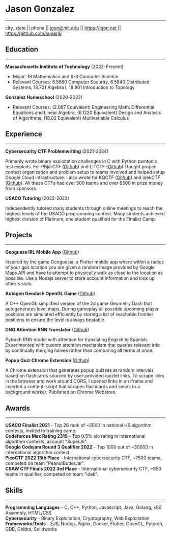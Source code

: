 <div class="render-center">

# Jason Gonzalez
---

city, state || phone || <jgon@mit.edu>  || <https://jgon.net> || <https://github.com/superj6>   

</div>

## Education
---

**Massachusetts Institute of Technology** (2022-Present)  
- Major: 18 Mathematics and 6-3 Computer Science  
- Relevant Courses: 6.5660 Computer Security, 6.5840 Distributed Systems, 18.701 Algebra I, 18.901 Introduction to Topology  

<div class="education-hidden">   

**Gonzalez Homeschool** (2020-2022)
- Relevant Courses: (2.087 Equivalent) Engineering Math: Differential Equations and Linear Algebra, (6.1220 Equivalent) Design and Analysis of Algorithms, (18.02 Equivalent) Multivariable Calculus 

</div>

##  Experience
---

**Cybersecurity CTF Problemwriting** (2021-2024)

Primarily wrote binary exploitation challenges in C with Python pwntools test exploits. For PBjarCTF ([Github](https://github.com/pbjar)) and LITCTF ([Github](https://github.com/LEXMACS)) I taught proper contest organization and problem setup to teams involved and helped setup Google Cloud infrastructure. I also wrote for KQCTF ([Github](https://github.com/ZeroDayTea/kqctf)) and idekCTF ([Github](https://github.com/idekctf)). All these CTFs had over 500 teams and over $500 in prize money from sponsors. 

**USACO Tutoring** (2022-2023)

Independently tutored many students through online meetings to reach the highest levels of the USACO programming contest. Many students achieved highest division of Platinum, one student qualified for the Finalist Camp. 

## Projects
---

**Geoguess IRL Mobile App** ([Github](https://github.com/superj6/geoguess_irl))

Inspired by the game Geoguessr, a Flutter mobile app where within a radius of your gps location you are given a random image provided by Google Maps API and have to attempt to physically walk as close to the location as possible. Use a Nodejs server to store account information and look up other's stats.

**Autogen Geodash OpenGL Game** ([Github](https://github.com/superj6/autogen-geodash))

A C++ OpenGL simplified version of the 2d game Geometry Dash that autogenerates level maps. During gameplay all possible upcoming player positions are simulated efficiently by storing a list of reachable frontier positions to ensure the level is always beatable.

**DNQ Attention RNN Translator** ([Github](https://github.com/superj6/dnq-attention))

Pytorch RNN model with attention for translating English to Spanish. Experimented with custom attention mechanism that queries relevant info by continually merging halves rather than comparing all terms at once.

**Popup Quiz Chrome Extension** ([Github](https://github.com/superj6/chrome-ext-quiz))

A Chrome extension that generates popup quizzes at random intervals based on flashcards sourced by user-provided quizlet links. To scrape links in the browser and work around CORS, I opened links in an iframe and inserted a content-script that scrapes flashcards and sends to a background worker. Published on Chrome Webstore.

## Awards
---

**USACO Finalist 2021** - Top 26 rank of ~5000 in national HS algorithm contests, invited to training camp.  
**Codeforces Max Rating 2319** - Top 0.5% elo rating in international algorithm contests, account "SuperJ6".  
**Google Codejam Round 3 Qualifier 2022** - Top 1000 out of ~30000 in international algorithm contest.  
**PicoCTF 2022 13th Place** - International cybersecurity CTF, ~7500 teams, competed on team "PeanutButterJar".  
**CSAW CTF Finals 2022 3rd Place** - International cybersecurity CTF, ~850 teams in qualifier, competed on team "idek".  

## Skills
---

**Programming Languages** - C, C++, Python, Javascript, Java, Golang, x86 Assembly, HTML/CSS  
**Cybersecurity** - Binary Exploitation, Cryptography, Web Exploitation  
**Frameworks/Tools** - EJS, Nodejs, Nginx, Docker, Flutter, OpenGL, Pytorch, GDB, Ghidra, Solidworks  
